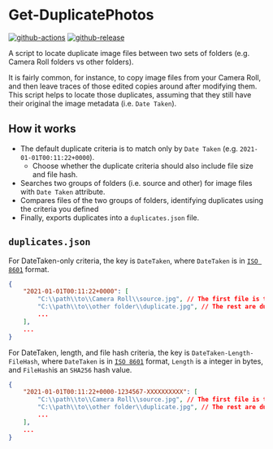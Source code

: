 # Get-DuplicatePhotos

[![github-actions](https://github.com/theohbrothers/Get-DuplicatePhotos/workflows/ci-master-pr/badge.svg)](https://github.com/theohbrothers/Get-DuplicatePhotos/actions)
[![github-release](https://img.shields.io/github/v/release/theohbrothers/Get-DuplicatePhotos?style=flat-square)](https://github.com/theohbrothers/Get-DuplicatePhotos/releases/)

A script to locate duplicate image files between two sets of folders (e.g. Camera Roll folders vs other folders).

It is fairly common, for instance, to copy image files from your Camera Roll, and then leave traces of those edited copies around after modifying them. This script helps to locate those duplicates, assuming that they still have their original the image metadata (i.e. `Date Taken`).

## How it works

- The default duplicate criteria is to match only by `Date Taken` (e.g. `2021-01-01T00:11:22+0000`).
    - Choose whether the duplicate criteria should also include file size and file hash.
- Searches two groups of folders (i.e. source and other) for image files with `Date Taken` attribute.
- Compares files of the two groups of folders, identifying duplicates using the criteria you defined
- Finally, exports duplicates into a `duplicates.json` file.

## `duplicates.json`

For DateTaken-only criteria, the key is `DateTaken`, where `DateTaken` is in [`ISO 8601`](https://www.iso.org/iso-8601-date-and-time-format.html) format.

```json
{
    "2021-01-01T00:11:22+0000": [
        "C:\\path\\to\\Camera Roll\\source.jpg", // The first file is the source file.
        "C:\\path\\to\\other folder\\duplicate.jpg", // The rest are duplicates.
        ...
    ],
    ...
}
```

For DateTaken, length, and file hash criteria, the key is `DateTaken-Length-FileHash`, where `DateTaken` is in [`ISO 8601`](https://www.iso.org/iso-8601-date-and-time-format.html) format, `Length` is a integer in bytes, and `FileHash`is an `SHA256` hash value.

```json
{
    "2021-01-01T00:11:22+0000-1234567-XXXXXXXXXX": [
        "C:\\path\\to\\Camera Roll\\source.jpg", // The first file is the source file.
        "C:\\path\\to\\other folder\\duplicate.jpg", // The rest are duplicates.
        ...
    ],
    ...
}
```
